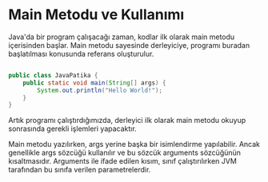 # Main Metodu ve Kullanımı

Java'da bir program çalışacağı zaman, kodlar ilk olarak main metodu içerisinden başlar. Main metodu sayesinde derleyiciye, programı buradan başlatılması konusunda referans oluşturulur.
```java

public class JavaPatika {
    public static void main(String[] args) {
        System.out.println("Hello World!");
    }
}

```
Artık programı çalıştırdığımızda, derleyici ilk olarak main metodu okuyup sonrasında gerekli işlemleri yapacaktır.

Main metodu yazılırken, args yerine başka bir isimlendirme yapılabilir. Ancak genellikle args sözcüğü kullanılır ve bu sözcük arguments sözcüğünün kısaltmasıdır. Arguments ile ifade edilen kısım, sınıf çalıştırılırken JVM tarafından bu sınıfa verilen parametrelerdir.

